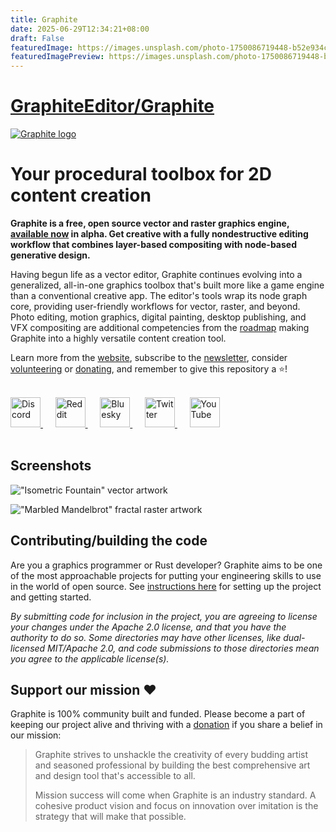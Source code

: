 ```yaml
---
title: Graphite
date: 2025-06-29T12:34:21+08:00
draft: False
featuredImage: https://images.unsplash.com/photo-1750086719448-b52e934c4ef8?ixid=M3w0NjAwMjJ8MHwxfHJhbmRvbXx8fHx8fHx8fDE3NTExNzE2MzZ8&ixlib=rb-4.1.0
featuredImagePreview: https://images.unsplash.com/photo-1750086719448-b52e934c4ef8?ixid=M3w0NjAwMjJ8MHwxfHJhbmRvbXx8fHx8fHx8fDE3NTExNzE2MzZ8&ixlib=rb-4.1.0
---
```


# [GraphiteEditor/Graphite](https://github.com/GraphiteEditor/Graphite)



<a href="https://graphite.rs/">
<picture>
<source media="(prefers-color-scheme: dark)" srcset="https://github.com/user-attachments/assets/9366c148-4405-484f-909a-9a3526eb9209">
<source media="(prefers-color-scheme: light)" srcset="https://github.com/user-attachments/assets/791508ab-bcd5-4e31-a3b9-1187cfd7a2f6">
<img alt="Graphite logo" src="https://github.com/user-attachments/assets/791508ab-bcd5-4e31-a3b9-1187cfd7a2f6">
</picture>
</a>

# Your procedural toolbox for 2D content creation

**Graphite is a free, open source vector and raster graphics engine, [available now](https://editor.graphite.rs) in alpha. Get creative with a fully nondestructive editing workflow that combines layer-based compositing with node-based generative design.**

Having begun life as a vector editor, Graphite continues evolving into a generalized, all-in-one graphics toolbox that's built more like a game engine than a conventional creative app. The editor's tools wrap its node graph core, providing user-friendly workflows for vector, raster, and beyond. Photo editing, motion graphics, digital painting, desktop publishing, and VFX compositing are additional competencies from the [roadmap](https://graphite.rs/features/#roadmap) making Graphite into a highly versatile content creation tool.

Learn more from the [website](https://graphite.rs/), subscribe to the [newsletter](https://graphite.rs/#newsletter), consider [volunteering](https://graphite.rs/volunteer/) or [donating](https://graphite.rs/donate/), and remember to give this repository a ⭐!

<br />
<a href="https://discord.graphite.rs/">
<picture>
<source media="(prefers-color-scheme: dark)" srcset="https://github.com/user-attachments/assets/ad185fac-3b48-446d-863c-2bcb0724abee">
<source media="(prefers-color-scheme: light)" srcset="https://github.com/user-attachments/assets/aa23f503-f3bf-444a-9080-8eaa19fa2fa8">
<img alt="Discord" src="https://github.com/user-attachments/assets/aa23f503-f3bf-444a-9080-8eaa19fa2fa8" width="48" height="48">
</picture>
</a>
&nbsp;&nbsp;&nbsp;&nbsp;
<a href="https://www.reddit.com/r/graphite/">
<picture>
<source media="(prefers-color-scheme: dark)" srcset="https://github.com/user-attachments/assets/d8c05686-2eb9-4ac1-8149-728c12b4e71a">
<source media="(prefers-color-scheme: light)" srcset="https://github.com/user-attachments/assets/6f32329a-4d6f-42d8-9a2f-42977c0b3c05">
<img alt="Reddit" src="https://github.com/user-attachments/assets/6f32329a-4d6f-42d8-9a2f-42977c0b3c05" width="48" height="48">
</picture>
</a>
&nbsp;&nbsp;&nbsp;&nbsp;
<a href="https://bsky.app/profile/graphiteeditor.bsky.social">
<picture>
<source media="(prefers-color-scheme: dark)" srcset="https://github.com/user-attachments/assets/c736d80c-e9bf-4591-a7e0-a7723057a906">
<source media="(prefers-color-scheme: light)" srcset="https://github.com/user-attachments/assets/3db9b0a1-5ab7-4bff-bfd3-8a4ade7b98bd">
<img alt="Bluesky" src="https://github.com/user-attachments/assets/3db9b0a1-5ab7-4bff-bfd3-8a4ade7b98bd" width="48" height="48">
</picture>
</a>
&nbsp;&nbsp;&nbsp;&nbsp;
<a href="https://twitter.com/graphiteeditor">
<picture>
<source media="(prefers-color-scheme: dark)" srcset="https://github.com/user-attachments/assets/115f04cc-e3c2-4f90-ac35-eb9edd3ca9be">
<source media="(prefers-color-scheme: light)" srcset="https://github.com/user-attachments/assets/4ed4185d-a622-418c-bbf4-a0419e690ca9">
<img alt="Twitter" src="https://github.com/user-attachments/assets/4ed4185d-a622-418c-bbf4-a0419e690ca9" width="48" height="48">
</picture>
</a>
&nbsp;&nbsp;&nbsp;&nbsp;
<a href="https://www.youtube.com/@GraphiteEditor">
<picture>
<source media="(prefers-color-scheme: dark)" srcset="https://github.com/user-attachments/assets/cbc02fad-5cbc-4715-a8e5-860198e989c7">
<source media="(prefers-color-scheme: light)" srcset="https://github.com/user-attachments/assets/d13b484d-97a8-4d9e-bbe4-c60348b3f676">
<img alt="YouTube" src="https://github.com/user-attachments/assets/d13b484d-97a8-4d9e-bbe4-c60348b3f676" width="48" height="48">
</picture>
</a>
<br /><br />

## Screenshots

!["Isometric Fountain" vector artwork](https://static.graphite.rs/content/index/gui-demo-node-graph-isometric-fountain.png)

!["Marbled Mandelbrot" fractal raster artwork](https://static.graphite.rs/content/index/gui-demo-fractal__3.png)

## Contributing/building the code

Are you a graphics programmer or Rust developer? Graphite aims to be one of the most approachable projects for putting your engineering skills to use in the world of open source. See [instructions here](https://graphite.rs/volunteer/guide/) for setting up the project and getting started.

*By submitting code for inclusion in the project, you are agreeing to license your changes under the Apache 2.0 license, and that you have the authority to do so. Some directories may have other licenses, like dual-licensed MIT/Apache 2.0, and code submissions to those directories mean you agree to the applicable license(s).*

## Support our mission ❤️

Graphite is 100% community built and funded. Please become a part of keeping our project alive and thriving with a [donation](https://graphite.rs/donate/) if you share a belief in our mission:

> Graphite strives to unshackle the creativity of every budding artist and seasoned professional by building the best comprehensive art and design tool that's accessible to all.
> 
> Mission success will come when Graphite is an industry standard. A cohesive product vision and focus on innovation over imitation is the strategy that will make that possible.
